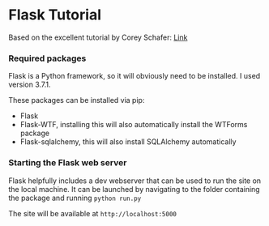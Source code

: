 # Flask Tutorial

Based on the excellent tutorial by Corey Schafer: [Link](https://www.youtube.com/playlist?list=PL-osiE80TeTs4UjLw5MM6OjgkjFeUxCYH)


### Required packages

Flask is a Python framework, so it will obviously need to be installed.  I used version 3.7.1.

These packages can be installed via pip:
* Flask
* Flask-WTF, installing this will also automatically install the WTForms package
* Flask-sqlalchemy, this will also install SQLAlchemy automatically


### Starting the Flask web server

Flask helpfully includes a dev webserver that can be used to run the site on the local machine.  It can be launched by navigating to the folder containing the package and running `python run.py`

The site will be available at `http://localhost:5000`
